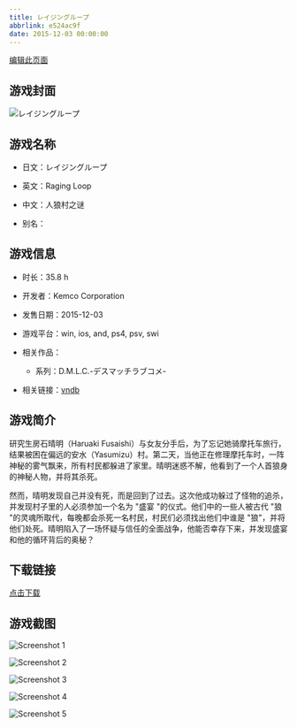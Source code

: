 ```yaml
---
title: レイジングループ
abbrlink: e524ac9f
date: 2015-12-03 00:00:00
---
```

[编辑此页面](https://github.com/ACG-3/ADV3-source/blob/main/source/_posts/games/%E3%83%AC%E3%82%A4%E3%82%B8%E3%83%B3%E3%82%B0%E3%83%AB%E3%83%BC%E3%83%97.md)

## 游戏封面

![レイジングループ](https%3A//pan.timero.xyz/onedrive/img_lib_001/%E3%83%AC%E3%82%A4%E3%82%B8%E3%83%B3%E3%82%B0%E3%83%AB%E3%83%BC%E3%83%97_cover.avif)


## 游戏名称

- 日文：レイジングループ
- 英文：Raging Loop
- 中文：人狼村之谜

- 别名：


## 游戏信息

- 时长：35.8 h
- 开发者：Kemco Corporation
- 发售日期：2015-12-03
- 游戏平台：win, ios, and, ps4, psv, swi
- 相关作品：
   - 系列：D.M.L.C.-デスマッチラブコメ-

- 相关链接：[vndb](https://vndb.org/v21289)


## 游戏简介

研究生房石晴明（Haruaki Fusaishi）与女友分手后，为了忘记她骑摩托车旅行，结果被困在偏远的安水（Yasumizu）村。第二天，当他正在修理摩托车时，一阵神秘的雾气飘来，所有村民都躲进了家里。晴明迷惑不解，他看到了一个人首狼身的神秘人物，并将其杀死。

然而，晴明发现自己并没有死，而是回到了过去。这次他成功躲过了怪物的追杀，并发现村子里的人必须参加一个名为 "盛宴 "的仪式。他们中的一些人被古代 "狼 "的灵魂所取代，每晚都会杀死一名村民，村民们必须找出他们中谁是 "狼"，并将他们处死。晴明陷入了一场怀疑与信任的全面战争，他能否幸存下来，并发现盛宴和他的循环背后的奥秘？


## 下载链接

[点击下载](https://pan.timero.xyz/onedrive/adv_lib_001/%E3%83%AC%E3%82%A4%E3%82%B8%E3%83%B3%E3%82%B0%E3%83%AB%E3%83%BC%E3%83%97)


## 游戏截图


![Screenshot 1](https%3A//pan.timero.xyz/onedrive/img_lib_001/%E3%83%AC%E3%82%A4%E3%82%B8%E3%83%B3%E3%82%B0%E3%83%AB%E3%83%BC%E3%83%97_Screenshot_1.avif)

![Screenshot 2](https%3A//pan.timero.xyz/onedrive/img_lib_001/%E3%83%AC%E3%82%A4%E3%82%B8%E3%83%B3%E3%82%B0%E3%83%AB%E3%83%BC%E3%83%97_Screenshot_2.avif)

![Screenshot 3](https%3A//pan.timero.xyz/onedrive/img_lib_001/%E3%83%AC%E3%82%A4%E3%82%B8%E3%83%B3%E3%82%B0%E3%83%AB%E3%83%BC%E3%83%97_Screenshot_3.avif)

![Screenshot 4](https%3A//pan.timero.xyz/onedrive/img_lib_001/%E3%83%AC%E3%82%A4%E3%82%B8%E3%83%B3%E3%82%B0%E3%83%AB%E3%83%BC%E3%83%97_Screenshot_4.avif)

![Screenshot 5](https%3A//pan.timero.xyz/onedrive/img_lib_001/%E3%83%AC%E3%82%A4%E3%82%B8%E3%83%B3%E3%82%B0%E3%83%AB%E3%83%BC%E3%83%97_Screenshot_5.avif)

